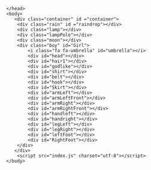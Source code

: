 <!--Created some changes-->
<!DOCTYPE html>
<html>
    <head>
        <meta charset="utf-8">
        <meta http-equiv="X-UA-Compatible" content="IE=edge">
        <title>Enjoy Every Moment</title>
        <meta name="description" content="">
        <meta name="viewport" content="width=device-width, initial-scale=1">
        <link rel="stylesheet" href="styles.css">
        <link rel="stylesheet" href="https://cdnjs.cloudflare.com/ajax/libs/font-awesome/4.7.0/css/font-awesome.min.css">
        
    </head>
    <body>
       <div class="container" id ="container">
        <div class="rain" id ="raindrop"></div>
        <div class="lamp"></div>
        <div class="lampPole"></div>
        <div class="moon"></div>
        <div class="boy" id="Girl">
            <i class="fa fa-umbrella" id="umbrella"></i>
            <div id="head"></div>
            <div id="hair1"></div>
            <div id="godlike"></div>
            <div id="shirt"></div>
            <div id="belt"></div>
            <div id="hook"></div>
            <div id="Skirt"></div>
            <div id="armLeft"></div>
            <div id="armLeftFront"></div>
            <div id="armRight"></div>
            <div id="armRightFront"></div>
            <div id="handleft"></div>
            <div id="handright"></div>
            <div id="legLeft"></div>
            <div id="legRight"></div>
            <div id="leftFoot"></div>
            <div id="RightFoot"></div>
        </div>
       </div>
        <script src="index.js" charset="utf-8"></script>
    </body>
</html>
